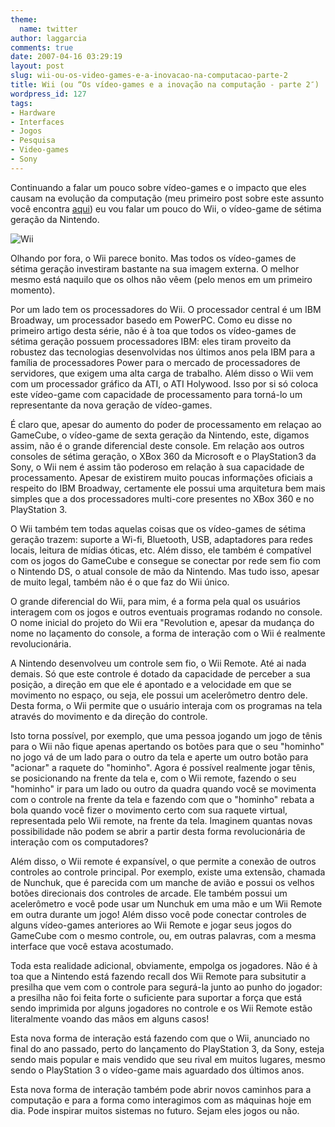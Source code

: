 ```yaml
---
theme:
  name: twitter
author: laggarcia
comments: true
date: 2007-04-16 03:29:19
layout: post
slug: wii-ou-os-video-games-e-a-inovacao-na-computacao-parte-2
title: Wii (ou “Os vídeo-games e a inovação na computação - parte 2″)
wordpress_id: 127
tags:
- Hardware
- Interfaces
- Jogos
- Pesquisa
- Video-games
- Sony
---
```


Continuando a falar um pouco sobre vídeo-games e o impacto que eles causam na evolução da computação (meu primeiro post sobre este assunto você encontra [aqui](http://log4dev.wordpress.com/2007/04/09/os-video-games-e-a-inovacao-na-computacao/)) eu vou falar um pouco do Wii, o vídeo-game de sétima geração da Nintendo.


![Wii]({{BASE_PATH}}/images/2007-04-16-wii-ou-os-video-games-e-a-inovacao-na-computacao-parte-2/photo_console.jpg)




Olhando por fora, o Wii parece bonito. Mas todos os vídeo-games de sétima geração investiram bastante na sua imagem externa. O melhor mesmo está naquilo que os olhos não vêem (pelo menos em um primeiro momento).




Por um lado tem os processadores do Wii. O processador central é um IBM Broadway, um processador basedo em PowerPC. Como eu disse no primeiro artigo desta série, não é à toa que todos os vídeo-games de sétima geração possuem processadores IBM: eles tiram proveito da robustez das tecnologias desenvolvidas nos últimos anos pela IBM para a família de processadores Power para o mercado de processadores de servidores, que exigem uma alta carga de trabalho. Além disso o Wii vem com um processador gráfico da ATI, o ATI Holywood. Isso por si só coloca este vídeo-game com capacidade de processamento para torná-lo um representante da nova geração de vídeo-games.




É claro que, apesar do aumento do poder de processamento em relaçao ao GameCube, o vídeo-game de sexta geração da Nintendo, este, digamos assim, não é o grande diferencial deste console. Em relação aos outros consoles de sétima geração, o XBox 360 da Microsoft e o PlayStation3 da Sony, o Wii nem é assim tão poderoso em relação à sua capacidade de processamento. Apesar de existirem muito poucas informações oficiais a respeito do IBM Broadway, certamente ele possui uma arquitetura bem mais simples que a dos processadores multi-core presentes no XBox 360 e no PlayStation 3.




O Wii também tem todas aquelas coisas que os vídeo-games de sétima geração trazem: suporte a Wi-fi, Bluetooth, USB, adaptadores para redes locais, leitura de mídias óticas, etc. Além disso, ele também é compatível com os jogos do GameCube e consegue se conectar por rede sem fio com o Nintendo DS, o atual console de mão da Nintendo. Mas tudo isso, apesar de muito legal, também não é o que faz do Wii único.




O grande diferencial do Wii, para mim, é a forma pela qual os usuários interagem com os jogos e outros eventuais programas rodando no console.  O nome inicial do projeto do Wii era "Revolution e, apesar da mudança do nome no laçamento do console, a forma de interação com o Wii é realmente revolucionária.




A Nintendo desenvolveu um controle sem fio, o Wii Remote. Até ai nada demais. Só que este controle é dotado da capacidade de perceber a sua posição, a direção em que ele é apontado e a velocidade em que se movimento no espaço, ou seja, ele possui um acelerômetro dentro dele. Desta forma, o Wii permite que o usuário interaja com os programas na tela através do movimento e da direção do controle.




Isto torna possível, por exemplo, que uma pessoa jogando um jogo de tênis para o Wii não fique apenas apertando os botões para que o seu "hominho" no jogo vá de um lado para o outro da tela e aperte um outro botão para "acionar" a raquete do "hominho". Agora é possível realmente jogar tênis, se posicionando na frente da tela e, com o Wii remote, fazendo o seu "hominho" ir para um lado ou outro da quadra quando você se movimenta com o controle na frente da tela e fazendo com que o "hominho" rebata a bola quando você fizer o movimento certo com sua raquete virtual, representada pelo Wii remote, na frente da tela. Imaginem quantas novas possibilidade não podem se abrir a partir desta forma revolucionária de interação com os computadores?




Além disso, o Wii remote é expansível, o que permite a conexão de outros controles ao controle principal. Por exemplo, existe uma extensão, chamada de Nunchuk, que é parecida com um manche de avião e possui os velhos botões direcionais dos controles de arcade. Ele também possui um acelerômetro e você pode usar um Nunchuk em uma mão e um Wii Remote em outra durante um jogo! Além disso você pode conectar controles de alguns vídeo-games anteriores ao Wii Remote e jogar seus jogos do GameCube com o mesmo controle, ou, em outras palavras, com a mesma interface que você estava acostumado.




Toda esta realidade adicional, obviamente, empolga os jogadores. Não é à toa que a Nintendo está fazendo recall dos Wii Remote para subsitutir a presilha que vem com o controle para segurá-la junto ao punho do jogador: a presilha não foi feita forte o suficiente para suportar a força que está sendo imprimida por alguns jogadores no controle e os Wii Remote estão literalmente voando das mãos em alguns casos!




Esta nova forma de interação está fazendo com que o Wii, anunciado no final do ano passado, perto do lançamento do PlayStation 3, da Sony, esteja sendo mais popular e mais vendido que seu rival em muitos lugares, mesmo sendo o PlayStation 3 o vídeo-game mais aguardado dos últimos anos.




Esta nova forma de interação também pode abrir novos caminhos para a computação e para a forma como interagimos com as máquinas hoje em dia. Pode inspirar muitos sistemas no futuro. Sejam eles jogos ou não.
